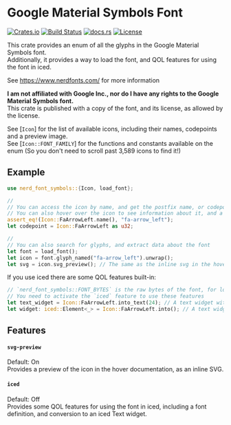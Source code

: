 <!-- cargo-rdme start -->

# Google Material Symbols Font

[![Crates.io](https://img.shields.io/crates/v/nerd_font_symbols.svg)](https://crates.io/crates/nerd_font_symbols/)
[![Build Status](https://github.com/rscarson/font-map/actions/workflows/tests.yml/badge.svg?branch=master)](https://github.com/rscarson/font-map/actions?query=branch%3Amaster)
[![docs.rs](https://img.shields.io/docsrs/nerd_font_symbols)](https://docs.rs/nerd_font_symbols/latest/)
[![License](https://img.shields.io/badge/license-MIT-blue.svg)](https://raw.githubusercontent.com/rscarson/nerd_font_symbols/master/LICENSE)

This crate provides an enum of all the glyphs in the Google Material Symbols font.  
Additionally, it provides a way to load the font, and QOL features for using the font in iced.

See <https://www.nerdfonts.com/> for more information

**I am not affiliated with Google Inc., nor do I have any rights to the Google Material Symbols font.**  
This crate is published with a copy of the font, and its license, as allowed by the license.

See [`Icon`] for the list of available icons, including their names, codepoints and a preview image.  
See [`Icon::FONT_FAMILY`] for the functions and constants available on the enum (So you don't need to scroll past 3,589 icons to find it!)

## Example

```rust
use nerd_font_symbols::{Icon, load_font};

//
// You can access the icon by name, and get the postfix name, or codepoint
// You can also hover over the icon to see information about it, and a preview of the icon (as inline svg)
assert_eq!(Icon::FaArrowLeft.name(), "fa-arrow_left");
let codepoint = Icon::FaArrowLeft as u32;

//
// You can also search for glyphs, and extract data about the font
let font = load_font();
let icon = font.glyph_named("fa-arrow_left").unwrap();
let svg = icon.svg_preview(); // The same as the inline svg in the hover
```

If you use iced there are some QOL features built-in:

```rust
// `nerd_font_symbols::FONT_BYTES` is the raw bytes of the font, for loading into iced
// You need to activate the `iced` feature to use these features
let text_widget = Icon::FaArrowLeft.into_text(24); // A text widget with the icon, in the font, size 24
let widget: iced::Element<_> = Icon::FaArrowLeft.into(); // A text widget with the icon, in the default font size

```

## Features

#### `svg-preview`
Default: On  
Provides a preview of the icon in the hover documentation, as an inline SVG.

#### `iced`
Default: Off  
Provides some QOL features for using the font in iced, including a font definition, and conversion to an iced Text widget.

<!-- cargo-rdme end -->
